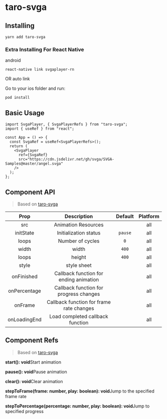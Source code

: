 # taro-svga

## Installing

```
yarn add taro-svga
```

### Extra Installing For React Native

android

```
react-native link svgaplayer-rn
```

OR
auto link

Go to your ios folder and run:

```
pod install
```

## Basic Usage

```tsx
import SvgaPlayer, { SvgaPlayerRefs } from "taro-svga";
import { useRef } from "react";

const App = () => {
  const SvgaRef = useRef<SvgaPlayerRefs>();
  return (
    <SvgaPlayer
      ref={SvgaRef}
      src="https://cdn.jsdelivr.net/gh/svga/SVGA-Samples@master/angel.svga"
    />
  );
};
```

## Component API

> Based on [taro-svga](https://github.com/wukongyang/taro-svga)

|     Prop     |               Description                | Default | Platform |
| :----------: | :--------------------------------------: | :-----: | :------: |
|     src      |           Animation Resources            |         |   all    |
|  initState   |          Initialization status           | `pause` |   all    |
|    loops     |             Number of cycles             |   `0`   |   all    |
|    width     |                  width                   |  `400`  |   all    |
|    loops     |                  height                  |  `400`  |   all    |
|    style     |               style sheet                |         |   all    |
|  onFinished  |  Callback function for ending animation  |         |   all    |
| onPercentage |  Callback function for progress changes  |         |   all    |
|   onFrame    | Callback function for frame rate changes |         |   all    |
| onLoadingEnd |     Load completed callback function     |         |   all    |

## Component Refs

> Based on [taro-svga](https://github.com/wukongyang/taro-svga)

**start(): void**Start animation

**pause(): void**Pause animation

**clear(): void**Clear animation

**stepToFrame(frame: number, play: boolean): void**Jump to the specified frame rate

**stepToPercentage(percentage: number, play: boolean): void**Jump to specified progress

